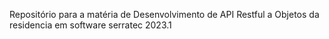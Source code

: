 Repositório para a matéria de Desenvolvimento de API Restful a Objetos da residencia em software serratec 2023.1